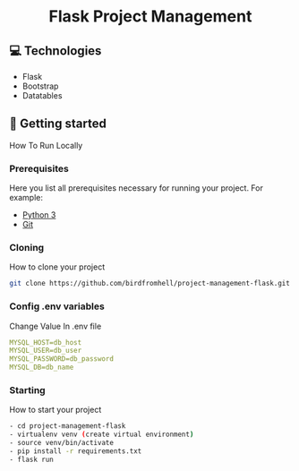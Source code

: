                     
<h1 align="center" style="font-weight: bold;">Flask Project Management</h1>




<p align="center">
</p>
 
<h2 id="technologies">💻 Technologies</h2>

- Flask
- Bootstrap
- Datatables
 
<h2 id="started">🚀 Getting started</h2>

How To Run Locally
 
<h3>Prerequisites</h3>

Here you list all prerequisites necessary for running your project. For example:

- [Python 3](http://python.org)
- [Git](https://git.org)
 
<h3>Cloning</h3>

How to clone your project

```bash
git clone https://github.com/birdfromhell/project-management-flask.git
```
 
<h3>Config .env variables</h2>

Change Value In .env file

```yaml
MYSQL_HOST=db_host
MYSQL_USER=db_user
MYSQL_PASSWORD=db_password
MYSQL_DB=db_name
```
 
<h3>Starting</h3>

How to start your project

```bash
- cd project-management-flask
- virtualenv venv (create virtual environment)
- source venv/bin/activate
- pip install -r requirements.txt
- flask run
```
